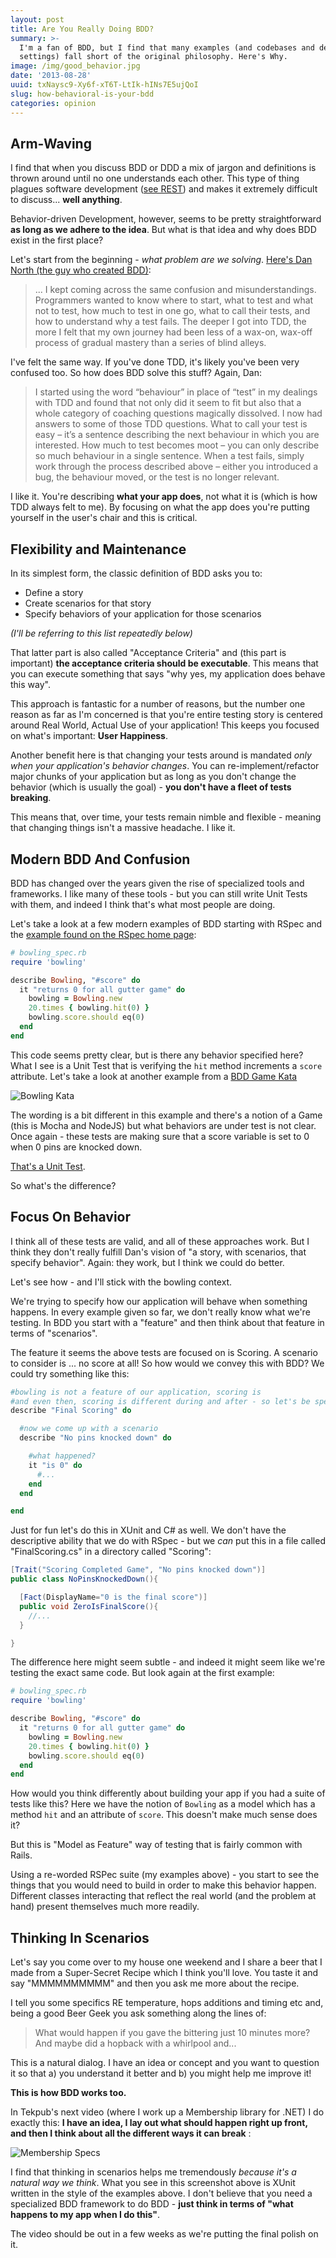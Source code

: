 ```yaml
---
layout: post
title: Are You Really Doing BDD?
summary: >-
  I'm a fan of BDD, but I find that many examples (and codebases and default
  settings) fall short of the original philosophy. Here's Why.
image: /img/good_behavior.jpg
date: '2013-08-28'
uuid: txNaysc9-Xy6f-xT6T-LtIk-hINs7E5ujQoI
slug: how-behavioral-is-your-bdd
categories: opinion
---
```


## Arm-Waving

I find that when you discuss BDD or DDD a mix of jargon and definitions is thrown around until no one understands each other. This type of thing plagues software development ([see REST](/2012/02/28/someone-save-us-from-rest/)) and makes it extremely difficult to discuss... **well anything**.

Behavior-driven Development, however, seems to be pretty straightforward **as long as we adhere to the idea**. But what is that idea and why does BDD exist in the first place?

Let's start from the beginning - _what problem are we solving_. [Here's Dan North (the guy who created BDD)](http://dannorth.net/introducing-bdd/):

> ... I kept coming across the same confusion and misunderstandings. Programmers wanted to know where to start, what to test and what not to test, how much to test in one go, what to call their tests, and how to understand why a test fails. The deeper I got into TDD, the more I felt that my own journey had been less of a wax-on, wax-off process of gradual mastery than a series of blind alleys.

I've felt the same way. If you've done TDD, it's likely you've been very confused too. So how does BDD solve this stuff? Again, Dan:

> I started using the word “behaviour” in place of “test” in my dealings with TDD and found that not only did it seem to fit but also that a whole category of coaching questions magically dissolved. I now had answers to some of those TDD questions. What to call your test is easy – it’s a sentence describing the next behaviour in which you are interested. How much to test becomes moot – you can only describe so much behaviour in a single sentence. When a test fails, simply work through the process described above – either you introduced a bug, the behaviour moved, or the test is no longer relevant.

I like it. You're describing **what your app does**, not what it is (which is how TDD always felt to me). By focusing on what the app does you're putting yourself in the user's chair and this is critical.

## Flexibility and Maintenance

In its simplest form, the classic definition of BDD asks you to:

- Define a story
- Create scenarios for that story
- Specify behaviors of your application for those scenarios

_(I'll be referring to this list repeatedly below)_

That latter part is also called "Acceptance Criteria" and (this part is important) **the acceptance criteria should be executable**. This means that you can execute something that says "why yes, my application does behave this way".

This approach is fantastic for a number of reasons, but the number one reason as far as I'm concerned is that you're entire testing story is centered around Real World, Actual Use of your application! This keeps you focused on what's important: **User Happiness**.

Another benefit here is that changing your tests around is mandated _only when your application's behavior changes_. You can re-implement/refactor major chunks of your application but as long as you don't change the behavior (which is usually the goal) - **you don't have a fleet of tests breaking**.

This means that, over time, your tests remain nimble and flexible - meaning that changing things isn't a massive headache. I like it.

## Modern BDD And Confusion

BDD has changed over the years given the rise of specialized tools and frameworks. I like many of these tools - but you can still write Unit Tests with them, and indeed I think that's what most people are doing.

Let's take a look at a few modern examples of BDD starting with RSpec and the [example found on the RSpec home page](http://rspec.info/):

```ruby
# bowling_spec.rb
require 'bowling'

describe Bowling, "#score" do
  it "returns 0 for all gutter game" do
    bowling = Bowling.new
    20.times { bowling.hit(0) }
    bowling.score.should eq(0)
  end
end
```

This code seems pretty clear, but is there any behavior specified here? What I see is a Unit Test that is verifying the `hit` method increments a `score` attribute. Let's take a look at another example from a [BDD Game Kata](https://vimeo.com/53048454)

![Bowling Kata](/img/bowling_kata.png)

The wording is a bit different in this example and there's a notion of a Game (this is Mocha and NodeJS) but what behaviors are under test is not clear. Once again - these tests are making sure that a score variable is set to 0 when 0 pins are knocked down.

[That's a Unit Test](https://www.google.com/search?q=define%3Aunit+test).

So what's the difference?

## Focus On Behavior

I think all of these tests are valid, and all of these approaches work. But I think they don't really fulfill Dan's vision of "a story, with scenarios, that specify behavior". Again: they work, but I think we could do better.

Let's see how - and I'll stick with the bowling context.

We're trying to specify how our application will behave when something happens. In every example given so far, we don't really know what we're testing. In BDD you start with a "feature" and then think about that feature in terms of "scenarios".

The feature it seems the above tests are focused on is Scoring. A scenario to consider is ... no score at all! So how would we convey this with BDD? We could try something like this:

```ruby
#bowling is not a feature of our application, scoring is
#and even then, scoring is different during and after - so let's be specific
describe "Final Scoring" do

  #now we come up with a scenario
  describe "No pins knocked down" do

    #what happened?
    it "is 0" do
      #...
    end
  end

end
```

Just for fun let's do this in XUnit and C# as well. We don't have the descriptive ability that we do with RSpec - but we _can_ put this in a file called "FinalScoring.cs" in a directory called "Scoring":

```csharp
[Trait("Scoring Completed Game", "No pins knocked down")]
public class NoPinsKnockedDown(){

  [Fact(DisplayName="0 is the final score")]
  public void ZeroIsFinalScore(){
    //...
  }

}
```

The difference here might seem subtle - and indeed it might seem like we're testing the exact same code. But look again at the first example:

```ruby
# bowling_spec.rb
require 'bowling'

describe Bowling, "#score" do
  it "returns 0 for all gutter game" do
    bowling = Bowling.new
    20.times { bowling.hit(0) }
    bowling.score.should eq(0)
  end
end
```

How would you think differently about building your app if you had a suite of tests like this? Here we have the notion of `Bowling` as a model which has a method `hit` and an attribute of `score`. This doesn't make much sense does it?

But this is "Model as Feature" way of testing that is fairly common with Rails.

Using a re-worded RSPec suite (my examples above) - you start to see the things that you would need to build in order to make this behavior happen. Different classes interacting that reflect the real world (and the problem at hand) present themselves much more readily.

## Thinking In Scenarios

Let's say you come over to my house one weekend and I share a beer that I made from a Super-Secret Recipe which I think you'll love. You taste it and say "MMMMMMMMMM" and then you ask me more about the recipe.

I tell you some specifics RE temperature, hops additions and timing etc and, being a good Beer Geek you ask something along the lines of:

> What would happen if you gave the bittering just 10 minutes more? And maybe did a hopback with a whirlpool and...

This is a natural dialog. I have an idea or concept and you want to question it so that a) you understand it better and b) you might help me improve it!

**This is how BDD works too.**

In Tekpub's next video (where I work up a Membership library for .NET) I do exactly this: **I have an idea, I lay out what should happen right up front, and then I think about all the different ways it can break** :

![Membership Specs](/img/membership_specs.png)

I find that thinking in scenarios helps me tremendously _because it's a natural way we think_. What you see in this screenshot above is XUnit written in the style of the examples above. I don't believe that you need a specialized BDD framework to do BDD - **just think in terms of "what happens to my app when I do this"**.

The video should be out in a few weeks as we're putting the final polish on it.
